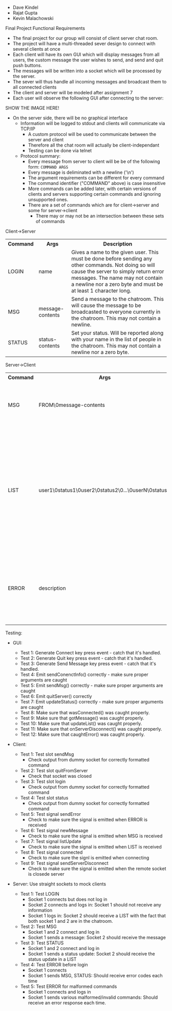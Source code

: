 - Dave Kindel
- Rajat Gupta
- Kevin Malachowski

Final Project Functional Requirements

*	The final project for our group will consist of client server chat room. 
*	The project will have a multi-threaded sever design to connect with several clients at once
*	Each client will have its own GUI which will display messages from all users, the custom message the user wishes to send, and send and quit push buttons. 
*	The messages will be written into a socket which will be processed by the server. 
*	The sever will thus handle all incoming messages and broadcast them to all connected clients
*	The client and server will be modeled after assignment 7
*	Each user will observe the following GUI after connecting to the server:

SHOW THE IMAGE HERE!


* On the server side, there will be no graphical interface
   * Information will be logged to stdout and clients will communicate via TCP/IP
      * A custom protocol will be used to communicate between the server and client
      * Therefore all the chat room will actually be client-independant
      * Testing can be done via telnet
   * Protocol summary:
     * Every message from server to client will be be of the following form:
       `COMMAND ARGS`
     * Every message is deliminated with a newline ('\n')
     * The argument requirements can be different for every command
     * The command identifier ("COMMAND" above) is case insensitive
     * More commands can be added later, with certain versions of clients and servers supporting certain commands and ignoring unsupported ones.
     * There are a set of commands which are for client->server and some for server->client
       * There may or may not be an intersection between these sets of commands


Client->Server
<table>
<tr><th>Command</th><th>Args</th><th>Description</th></tr>
<tr><td>LOGIN</td><td>name</td><td>Gives a name to the given user. This must be done before sending any other commands. Not doing so will cause the server to simply return error messages. The name may not contain a newline nor a zero byte and must be at least 1 character long.</td></tr>
<tr><td>MSG</td><td>message-contents</td><td>Send a message to the chatroom. This will cause the message to be broadcasted to everyone currently in the chatroom. This may not contain a newline.</td></tr>
<tr><td>STATUS</td><td>status-contents</td><td>Set your status. Will be reported along with your name in the list of people in the chatroom. This may not contain a newline nor a zero byte.</td></tr>
</table>

Server->Client
<table>
<tr><th>Command</th><th>Args</th><th>Description</th></tr>
<tr><td>MSG</td><td>FROM\0message-contents</td><td>Notifies users about a user sending a message to the chatroom</td></tr>
<tr><td>LIST</td><td>user1\0status1\0user2\0status2\0...\0userN\0statusN</td><td>Represents a list of users currently in the chatroom along with their current statuses. Note that the `\0' in the args is the zero byte and is used to delimit statuses and users.</td></tr>
<tr><td>ERROR</td><td>description</td><td>Represents some sort of error from a client command. The description will describe what's up</td></tr>
</table>



Testing:

- GUI:
  - Test 1: Generate Connect key press event - catch that it's handled.
  - Test 2: Generate Quit key press event - catch that it's handled.
  - Test 3: Generate Send Message key press event - catch that it's handled.
  - Test 4: Emit sendConenctInfo() correctly - make sure proper arguments are caught
  - Test 5: Emit sendMsg() correctly - make sure proper arguments are caught
  - Test 6: Emit quitServer() correctly
  - Test 7: Emit updateStatus() correctly - make sure proper arguments are caught
  - Test 8: Make sure that wasConnected() was caught properly.
  - Test 9: Make sure that gotMessage() was caught properly.
  - Test 10: Make sure that updateList() was caught properly.
  - Test 11: Make sure that onServerDisconnect() was caught properly.
  - Test 12: Make sure that caughtError() was caught properly.
  

- Client:
  - Test 1: Test slot sendMsg
    * Check output from dummy socket for correctly formatted command
  - Test 2: Test slot quitFromServer
    * Check that socket was closed
  - Test 3: Test slot login
    * Check output from dummy socket for correctly formatted command
  - Test 4: Test slot status
    * Check output from dummy socket for correctly formatted command
  - Test 5: Test signal sendError
    * Check to make sure the signal is emitted when ERROR is received
  - Test 6: Test signal newMessage
    * Check to make sure the signal is emitted when MSG is received
  - Test 7: Test signal listUpdate
    * Check to make sure the signal is emitted when LIST is received
  - Test 8: Test signal connected
    * Check to make sure the signl is emitted when connecting
  - Test 9: Test signal sendServerDisconnect
    * Check to make sure the signal is emitted when the remote socket is closede server
  
- Server: Use straight sockets to mock clients
  - Test 1: Test LOGIN
    * Socket 1 connects but does not log in
    * Socket 2 connects and logs in: Socket 1 should not receive any information
    * Socket 1 logs in: Socket 2 should receive a LIST with the fact that both socket 1 and 2 are in the chatroom.
  - Test 2: Test MSG
    * Socket 1 and 2 connect and log in
    * Socket 1 sends a message: Socket 2 should receive the message
  - Test 3: Test STATUS
    * Socket 1 and 2 connect and log in
    * Socket 1 sends a status update: Socket 2 should receive the status update in a LIST 
  - Test 4: Test ERROR before login
    * Socket 1 connects
    * Socket 1 sends MSG, STATUS: Should receive error codes each time
  - Test 5: Test ERROR for malformed commands
    * Socket 1 connects and logs in
    * Socket 1 sends various malformed/invalid commands: Should receive an error response each time.

